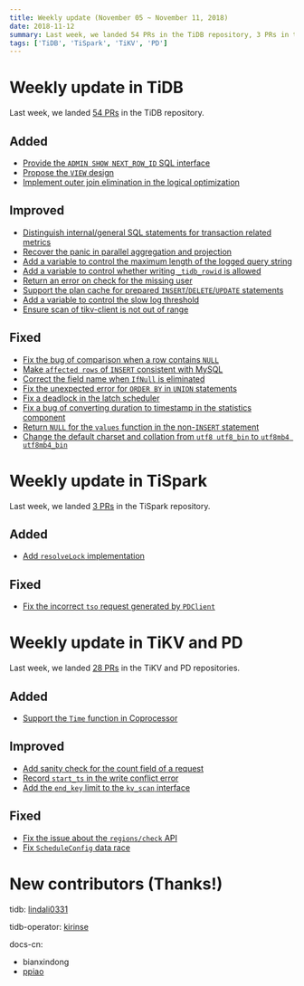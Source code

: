```yaml
---
title: Weekly update (November 05 ~ November 11, 2018)
date: 2018-11-12
summary: Last week, we landed 54 PRs in the TiDB repository, 3 PRs in the TiSpark repository, and 28 PRs in the TiKV and PD repositories.
tags: ['TiDB', 'TiSpark', 'TiKV', 'PD']
---
```


# Weekly update in TiDB

Last week, we landed [54 PRs](https://github.com/pingcap/tidb/pulls?page=1&q=is%3Apr+is%3Amerged+merged%3A2018-11-05..2018-11-11&utf8=%E2%9C%93) in the TiDB repository.

## Added

- [Provide the `ADMIN SHOW NEXT_ROW_ID` SQL interface](https://github.com/pingcap/tidb/pull/8242)
- [Propose the `VIEW` design](https://github.com/pingcap/tidb/pull/8061)
- [Implement outer join elimination in the logical optimization](https://github.com/pingcap/tidb/pull/8021)

## Improved

- [Distinguish internal/general SQL statements for transaction related metrics](https://github.com/pingcap/tidb/pull/8255)
- [Recover the panic in parallel aggregation and projection](https://github.com/pingcap/tidb/pull/8185)
- [Add a variable to control the maximum length of the logged query string](https://github.com/pingcap/tidb/pull/8183)
- [Add a variable to control whether writing `_tidb_rowid` is allowed](https://github.com/pingcap/tidb/pull/8126)
- [Return an error on check for the missing user](https://github.com/pingcap/tidb/pull/8112)
- [Support the plan cache for prepared `INSERT`/`DELETE`/`UPDATE` statements](https://github.com/pingcap/tidb/pull/8107)
- [Add a variable to control the slow log threshold](https://github.com/pingcap/tidb/pull/8094)
- [Ensure scan of tikv-client is not out of range](https://github.com/pingcap/tidb/pull/8081)

## Fixed

- [Fix the bug of comparison when a row contains `NULL`](https://github.com/pingcap/tidb/pull/8241)
- [Make `affected rows` of `INSERT` consistent with MySQL](https://github.com/pingcap/tidb/pull/8233)
- [Correct the field name when `IfNull` is eliminated](https://github.com/pingcap/tidb/pull/8225)
- [Fix the unexpected error for `ORDER BY` in `UNION` statements](https://github.com/pingcap/tidb/pull/8214)
- [Fix a deadlock in the latch scheduler](https://github.com/pingcap/tidb/pull/8186)
- [Fix a bug of converting duration to timestamp in the statistics component](https://github.com/pingcap/tidb/pull/8174)
- [Return `NULL` for the `values` function in the non-`INSERT` statement](https://github.com/pingcap/tidb/pull/8019)
- [Change the default charset and collation from `utf8 utf8_bin` to `utf8mb4 utf8mb4_bin`](https://github.com/pingcap/tidb/pull/7965)

# Weekly update in TiSpark

Last week, we landed [3 PRs](https://github.com/pingcap/tispark/pulls?page=1&q=is%3Apr+is%3Amerged+merged%3A2018-11-05..2018-11-11&utf8=%E2%9C%93) in the TiSpark repository.

## Added

- [Add `resolveLock` implementation](https://github.com/pingcap/tispark/pull/475)

## Fixed

- [Fix the incorrect `tso` request generated by `PDClient`](https://github.com/pingcap/tispark/pull/480)

# Weekly update in TiKV and PD

Last week, we landed [28 PRs](https://github.com/search?utf8=%E2%9C%93&q=repo%3Atikv%2Ftikv+repo%3Apingcap%2Fpd+is%3Apr+is%3Amerged+merged%3A2018-11-05..2018-11-11&type=Issues) in the TiKV and PD repositories.

## Added

- [Support the `Time` function in Coprocessor](https://github.com/tikv/tikv/pull/3753)

## Improved

- [Add sanity check for the count field of a request](https://github.com/pingcap/pd/pull/1312)
- [Record `start_ts` in the write conflict error](https://github.com/tikv/tikv/pull/3750)
- [Add the `end_key` limit to the `kv_scan` interface](https://github.com/tikv/tikv/pull/3720)

## Fixed

- [Fix the issue about the `regions/check` API](https://github.com/pingcap/pd/pull/1315)
- [Fix `ScheduleConfig` data race](https://github.com/pingcap/pd/pull/1307/files)

# New contributors (Thanks!)

tidb: [lindali0331](https://github.com/lindali0331)

tidb-operator: [kirinse](https://github.com/kirinse)

docs-cn: 

- bianxindong
- [ppiao](https://github.com/ppiao)
 